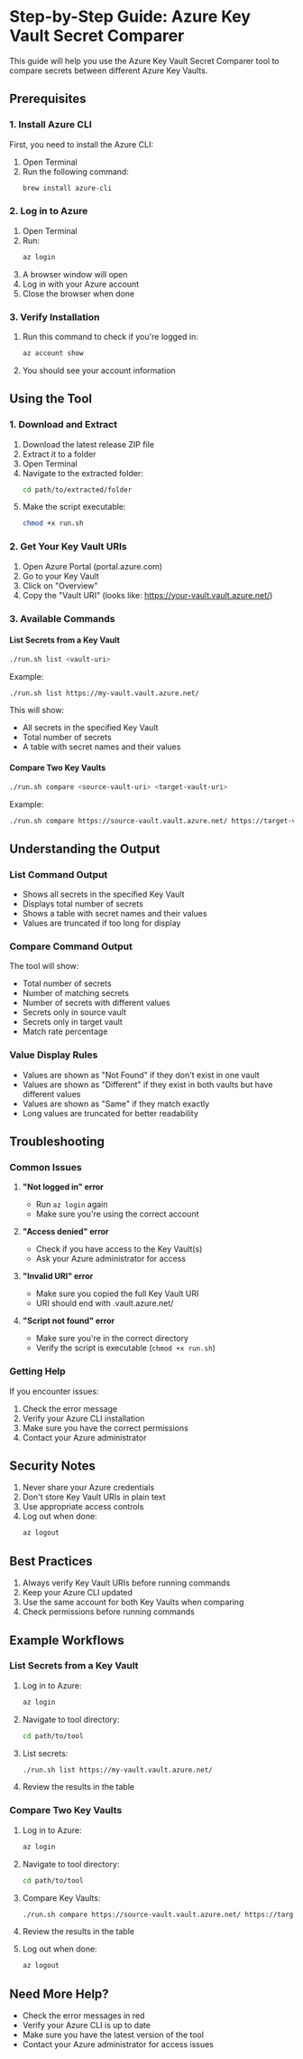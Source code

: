 # Step-by-Step Guide: Azure Key Vault Secret Comparer

This guide will help you use the Azure Key Vault Secret Comparer tool to compare secrets between different Azure Key Vaults.

## Prerequisites

### 1. Install Azure CLI
First, you need to install the Azure CLI:

1. Open Terminal
2. Run the following command:
   ```bash
   brew install azure-cli
   ```

### 2. Log in to Azure
1. Open Terminal
2. Run:
   ```bash
   az login
   ```
3. A browser window will open
4. Log in with your Azure account
5. Close the browser when done

### 3. Verify Installation
1. Run this command to check if you're logged in:
   ```bash
   az account show
   ```
2. You should see your account information

## Using the Tool

### 1. Download and Extract
1. Download the latest release ZIP file
2. Extract it to a folder
3. Open Terminal
4. Navigate to the extracted folder:
   ```bash
   cd path/to/extracted/folder
   ```
5. Make the script executable:
   ```bash
   chmod +x run.sh
   ```

### 2. Get Your Key Vault URIs
1. Open Azure Portal (portal.azure.com)
2. Go to your Key Vault
3. Click on "Overview"
4. Copy the "Vault URI" (looks like: https://your-vault.vault.azure.net/)

### 3. Available Commands

#### List Secrets from a Key Vault
```bash
./run.sh list <vault-uri>
```
Example:
```bash
./run.sh list https://my-vault.vault.azure.net/
```
This will show:
- All secrets in the specified Key Vault
- Total number of secrets
- A table with secret names and their values

#### Compare Two Key Vaults
```bash
./run.sh compare <source-vault-uri> <target-vault-uri>
```
Example:
```bash
./run.sh compare https://source-vault.vault.azure.net/ https://target-vault.vault.azure.net/
```

## Understanding the Output

### List Command Output
- Shows all secrets in the specified Key Vault
- Displays total number of secrets
- Shows a table with secret names and their values
- Values are truncated if too long for display

### Compare Command Output
The tool will show:
- Total number of secrets
- Number of matching secrets
- Number of secrets with different values
- Secrets only in source vault
- Secrets only in target vault
- Match rate percentage

### Value Display Rules
- Values are shown as "Not Found" if they don't exist in one vault
- Values are shown as "Different" if they exist in both vaults but have different values
- Values are shown as "Same" if they match exactly
- Long values are truncated for better readability

## Troubleshooting

### Common Issues

1. **"Not logged in" error**
   - Run `az login` again
   - Make sure you're using the correct account

2. **"Access denied" error**
   - Check if you have access to the Key Vault(s)
   - Ask your Azure administrator for access

3. **"Invalid URI" error**
   - Make sure you copied the full Key Vault URI
   - URI should end with .vault.azure.net/

4. **"Script not found" error**
   - Make sure you're in the correct directory
   - Verify the script is executable (`chmod +x run.sh`)

### Getting Help
If you encounter issues:
1. Check the error message
2. Verify your Azure CLI installation
3. Make sure you have the correct permissions
4. Contact your Azure administrator

## Security Notes

1. Never share your Azure credentials
2. Don't store Key Vault URIs in plain text
3. Use appropriate access controls
4. Log out when done:
   ```bash
   az logout
   ```

## Best Practices

1. Always verify Key Vault URIs before running commands
2. Keep your Azure CLI updated
3. Use the same account for both Key Vaults when comparing
4. Check permissions before running commands

## Example Workflows

### List Secrets from a Key Vault
1. Log in to Azure:
   ```bash
   az login
   ```

2. Navigate to tool directory:
   ```bash
   cd path/to/tool
   ```

3. List secrets:
   ```bash
   ./run.sh list https://my-vault.vault.azure.net/
   ```

4. Review the results in the table

### Compare Two Key Vaults
1. Log in to Azure:
   ```bash
   az login
   ```

2. Navigate to tool directory:
   ```bash
   cd path/to/tool
   ```

3. Compare Key Vaults:
   ```bash
   ./run.sh compare https://source-vault.vault.azure.net/ https://target-vault.vault.azure.net/
   ```

4. Review the results in the table

5. Log out when done:
   ```bash
   az logout
   ```

## Need More Help?
- Check the error messages in red
- Verify your Azure CLI is up to date
- Make sure you have the latest version of the tool
- Contact your Azure administrator for access issues 